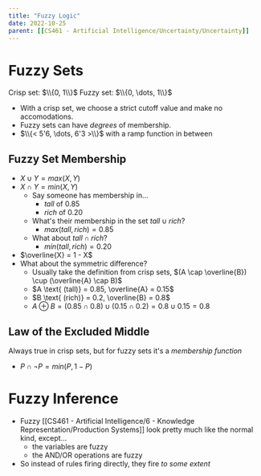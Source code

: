 ```yaml
---
title: "Fuzzy Logic"
date: 2022-10-25
parent: [[CS461 - Artificial Intelligence/Uncertainty/Uncertainty]]
---
```


# Fuzzy Sets
Crisp set: $\\{0, 1\\}$
Fuzzy set: $\\{0, \dots, 1\\}$

* With a crisp set, we choose a strict cutoff value and make no accomodations.
* Fuzzy sets can have *degrees* of membership.
* $\\{< 5'6, \dots, 6'3 >\\}$ with a ramp function in between

## Fuzzy Set Membership
* $X \cup Y = max(X, Y)$
* $X \cap Y = min(X, Y)$
	* Say someone has membership in...
		* $tall$ of 0.85
		* $rich$ of 0.20
	* What's their membership in the set $tall \cup rich$?
		* $max(tall, rich) = 0.85$
	* What about $tall \cap rich$?
		* $min(tall, rich) = 0.20$
* $\overline{X} = 1 - X$
* What about the symmetric difference?
	* Usually take the definition from crisp sets, $(A \cap \overline{B}) \cup (\overline{A} \cap B)$
	* $A \text{ (tall)} = 0.85, \overline{A} = 0.15$
	* $B \text{ (rich)} = 0.2, \overline{B} = 0.8$
	* $A \oplus B = (0.85 \cap 0.8) \cup (0.15 \cap 0.2) = 0.8 \cup 0.15 = 0.8$

## Law of the Excluded Middle
Always true in crisp sets, but for fuzzy sets it's a *membership function*
* $P \cap \neg{P} = min(P, 1 - P)$

# Fuzzy Inference
* Fuzzy [[CS461 - Artificial Intelligence/6 - Knowledge Representation/Production Systems]] look pretty much like the normal kind, except...
	* the variables are fuzzy
	* the $\text{AND}/\text{OR}$ operations are fuzzy
* So instead of rules firing directly, they fire *to some extent*